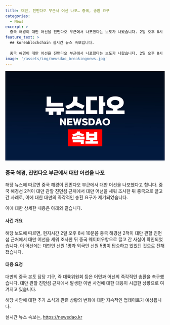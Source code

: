 ```yaml
---
title: 대만, 진먼다오 부근서 어선 나포… 중국, 송환 요구
categories:
  - News
excerpt: >
  중국 해경이 대만 어선을 진먼다오 부근에서 나포했다는 보도가 나왔습니다. 2일 오후 8시 10분쯤 중국 해경선 2척이 대만 어선을 세워 조사한 뒤 중국 웨이터우항으로 끌고 갔다고 합니다. 어선에는 대만인 선원 1명과 외국인 선원 5명이 탔는데, 대만 관련 기구는 즉각적인 송환을 촉구하고 있습니다. 중국과 대만 간 갈등이 일면서 이번 사건은 더 큰 주목을 받을 전망입니다.
feature_text: >
  ## koreablockchain 실시간 뉴스 속보입니다.

  중국 해경이 대만 어선을 진먼다오 부근에서 나포했다는 보도가 나왔습니다. 2일 오후 8시 10분쯤 중국 해경선 2척이 대만 어선을 세워 조사한 뒤 중국 웨이터우항으로 끌고 갔다고 합니다. 어선에는 대만인 선원 1명과 외국인 선원 5명이 탔는데, 대만 관련 기구는 즉각적인 송환을 촉구하고 있습니다. 중국과 대만 간 갈등이 일면서 이번 사건은 더 큰 주목을 받을 전망입니다.
image: '/assets/img/newsdao_breakingnews.jpg'
---
```


<p><img src="/assets/img/newsdao_breakingnews.jpg" alt="koreablockchain 속보" /></p>

<h3>중국 해경, 진먼다오 부근에서 대만 어선을 나포</h3>

<p>해당 뉴스에 따르면 중국 해경이 진먼다오 부근에서 대만 어선을 나포했다고 합니다. 중국 해경선 2척이 대만 관할 진먼섬 근처에서 대만 어선을 세워 조사한 뒤 중국으로 끌고 간 사례로, 이에 대한 대만의 즉각적인 송환 요구가 제기되었습니다.</p>

<p>이에 대한 상세한 내용은 아래와 같습니다.</p>

<h4>사건 개요</h4>

<p>해당 보도에 따르면, 현지시간 2일 오후 8시 10분쯤 중국 해경선 2척이 대만 관할 진먼섬 근처에서 대만 어선을 세워 조사한 뒤 중국 웨이터우항으로 끌고 간 사실이 확인되었습니다. 이 어선에는 대만인 선원 1명과 외국인 선원 5명이 탑승하고 있었던 것으로 전해졌습니다.</p>

<h4>대응 요청</h4>

<p>대만의 중국 본토 담당 기구, 즉 대륙위원회 등은 어민과 어선의 즉각적인 송환을 촉구했습니다. 대만 관할 진먼섬 근처에서 발생한 이번 사건에 대한 대응이 시급한 상황으로 여겨지고 있습니다.</p>

<p>해당 사안에 대한 추가 소식과 관련 상황의 변화에 대한 지속적인 업데이트가 예상됩니다.</p>
실시간 뉴스 속보는, <a href="https://newsdao.kr" rel="dofollow">https://newsdao.kr</a>


